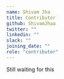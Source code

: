 ```yaml
---
name: Shivam Jha
title: Contributor
github: ShivamJhaa
twitter: ""
linkedin: ""
slack: ""
joining_date: ""
role: "contributor"
---
```


Still waiting for this
